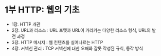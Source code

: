 <h1>1부 HTTP: 웹의 기초</h1>

  - 1장. HTTP 개관
  - 2장. URL과 리소스 : URL 포맷과 URL이 가리키는 다양한 리소스 형식, URL의 발전 과정
  - 3장. HTTP 메시지 : 웹 컨텐츠를 실어나르는 HTTP
  - 4장. 커넥션 관리 : TCP 커넥션에 대한 오해와 잘못 작성된 규칙, 동작 방식
